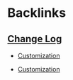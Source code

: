
# Backlinks
## [Change Log](<Change Log.md>)
- [Customization](<Customization.md>)

- [Customization](<Customization.md>)

